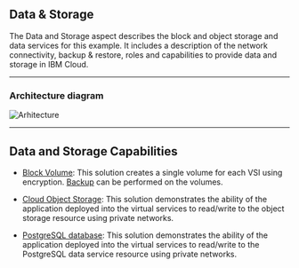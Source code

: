 ## Data & Storage

The Data and Storage aspect describes the block and object storage and data services for this example. It includes a description of the network connectivity, backup & restore, roles and capabilities to provide data and storage in IBM Cloud.

---

### Architecture diagram

![Arhitecture](../imgs/data_storage.png)

---
  
## Data and Storage Capabilities

  
- [Block Volume](https://cloud.ibm.com/docs/vpc-on-classic-block-storage?topic=vpc-on-classic-block-storage-getting-started): This solution creates a single volume for each VSI using encryption. [Backup](https://cloud.ibm.com/docs/vpc-on-classic-block-storage?topic=vpc-on-classic-block-storage-block-storage-vpc-faq) can be performed on the volumes.


- [Cloud Object Storage](https://cloud.ibm.com/docs/cloud-object-storage?topic=cloud-object-storage-about-cloud-object-storage): This solution demonstrates the ability of the application deployed into the virtual services to read/write to the object storage resource using private networks.


- [PostgreSQL database](https://cloud.ibm.com/docs/key-protect?topic=key-protect-getting-started-tutorial): This solution demonstrates the ability of the application deployed into the virtual services to read/write to the PostgreSQL data service resource using private networks.

